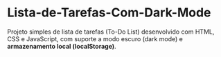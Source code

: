 # Lista-de-Tarefas-Com-Dark-Mode
Projeto simples de lista de tarefas (To-Do List) desenvolvido com HTML, CSS e JavaScript, com suporte a modo escuro (dark mode) e **armazenamento local (localStorage)**.
